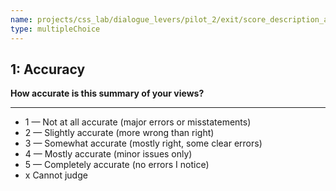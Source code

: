 ```yaml
---
name: projects/css_lab/dialogue_levers/pilot_2/exit/score_description_accuracy.md
type: multipleChoice
---
```


## 1: Accuracy

**How accurate is this summary of your views?**

---

- 1 — Not at all accurate (major errors or misstatements)
- 2 — Slightly accurate (more wrong than right)
- 3 — Somewhat accurate (mostly right, some clear errors)
- 4 — Mostly accurate (minor issues only)
- 5 — Completely accurate (no errors I notice)
- x Cannot judge
